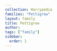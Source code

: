 ```yaml
---
collection: Harrypedia
families: "Pettigrew"
layout: family
title: Pettigrew
author:
tags: ["family"]
sidebar:
  order: 1
---
```

